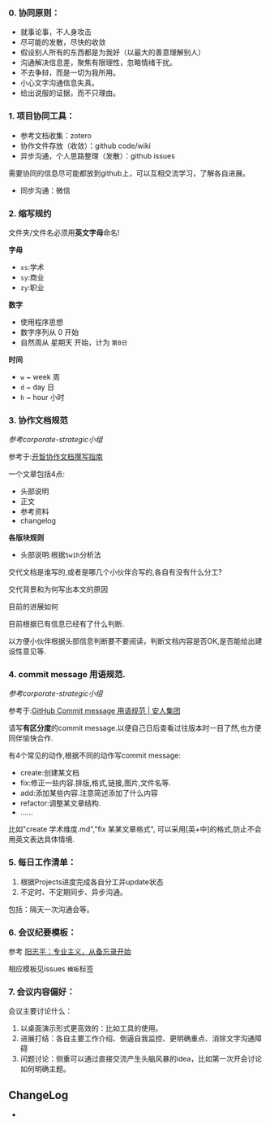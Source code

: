 ### 0. 协同原则：
- 就事论事，不人身攻击
- 尽可能的发散，尽快的收敛
- 假设别人所有的东西都是为我好（以最大的善意理解别人） 
- 沟通解决信息差，聚焦有限理性，忽略情绪干扰。
- 不去争辩，而是一切为我所用。
- 小心文字沟通信息失真。
- 给出说服的证据，而不只理由。

### 1. 项目协同工具：

- 参考文档收集：zotero
- 协作文件存放（收敛）：github code/wiki
- 异步沟通，个人思路整理（发散）：github issues

需要协同的信息尽可能都放到github上，可以互相交流学习，了解各自进展。
- 同步沟通：微信

### 2. 缩写规约

文件夹/文件名必须用**英文字母**命名!

**字母**
- `xs`:学术
- `sy`:商业
- `zy`:职业

**数字**

- 使用程序思想
- 数字序列从 0 开始
- 自然周从 星期天 开始，计为 `第0日`

**时间**

- `w` ~ week 周
- `d` ~ day 日
- `h` ~ hour 小时

### 3. 协作文档规范
*参考corporate-strategic小组*

参考于:[开智协作文档撰写指南](https://github.com/OpenMindClub/Share/wiki/HbDoc)

一个文章包括4点:
- 头部说明
- 正文
- 参考资料
- changelog

**各版块规则**

- 头部说明:根据`5w1h`分析法

交代文档是谁写的,或者是哪几个小伙伴合写的,各自有没有什么分工?

交代背景和为何写出本文的原因

目前的进展如何

目前根据已有信息已经有了什么判断.

以方便小伙伴根据头部信息判断要不要阅读，判断文档内容是否OK,是否能给出建设性意见等.

### 4. commit message 用语规范.
*参考corporate-strategic小组*

参考于:[GitHub Commit message 用语规范 | 安人集团](https://github.com/OpenMindClub/Share/wiki/HbGitHubCommitMessage)

请写**有区分度**的commit message.以便自己日后查看过往版本时一目了然,也方便同伴愉快合作.

有4个常见的动作,根据不同的动作写commit  message:
- create:创建某文档
- fix:修正一些内容.排版,格式,链接,图片,文件名等.
- add:添加某些内容.注意简述添加了什么内容
- refactor:调整某文章结构.
- ......

比如"create 学术维度.md","fix 某某文章格式",
可以采用[英+中]的格式,防止不会用英文表达具体情境.


### 5. 每日工作清单：

1. 根据Projects进度完成各自分工并update状态
2. 不定时、不定期同步、异步沟通。

包括：隔天一次沟通会等。

### 6. 会议纪要模板：
参考 [阳志平：专业主义，从备忘录开始](http://www.sohu.com/a/235028826_380923)

相应模板见issues `模板`标签


### 7. 会议内容偏好：
会议主要讨论什么：
1. 以桌面演示形式更高效的：比如工具的使用。
2. 进展打结：各自主要工作介绍、倒逼自我监控、更明确重点、消除文字沟通障碍
3. 问题讨论：侧重可以通过直接交流产生头脑风暴的idea，比如第一次开会讨论如何明确主题。

## ChangeLog
- 
